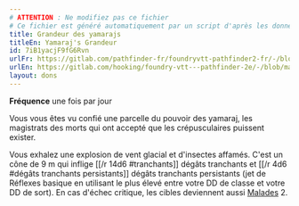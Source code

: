 ```yaml
---
# ATTENTION : Ne modifiez pas ce fichier
# Ce fichier est généré automatiquement par un script d'après les données du module Foundry VTT officiel et de sa traduction
title: Grandeur des yamarajs
titleEn: Yamaraj's Grandeur
id: 7iB1yacjF9fG6Rvn
urlFr: https://gitlab.com/pathfinder-fr/foundryvtt-pathfinder2-fr/-/blob/master/data/feats/7iB1yacjF9fG6Rvn.htm
urlEn: https://gitlab.com/hooking/foundry-vtt---pathfinder-2e/-/blob/master/packs/data/feats.db/yamaraj-s-grandeur.json
layout: dons
---
```

**Fréquence** une fois par jour

Vous vous êtes vu confié une parcelle du pouvoir des yamaraj, les magistrats des morts qui ont accepté que les crépusculaires puissent exister.

 Vous exhalez une explosion de vent glacial et d'insectes affamés. C'est un cône de 9 m qui inflige [[/r 14d6 #tranchants]] dégâts tranchants et [[/r 4d6 #dégâts tranchants persistants]] dégâts tranchants persistants (jet de Réflexes basique en utilisant le plus élevé entre votre DD de classe et votre DD de sort). En cas d'échec critique, les cibles deviennent aussi [Malades](../conditions/malade.html) 2.
